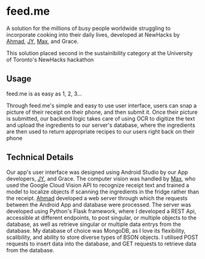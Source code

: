 # feed.me
A solution for the millions of busy people worldwide struggling to incorporate cooking into their daily lives, developed at NewHacks by [Ahmad](https://github.com/ahmadtc1), [JY](https://github.com/grandpabear), [Max](https://github.com/Maxeraph), and Grace.

This solution placed second in the sustainibility category at the University of Toronto's NewHacks hackathon


## Usage
feed.me is as easy as 1, 2, 3...

Through feed.me's simple and easy to use user interface, users can snap a picture of their receipt on their phone, and then submit it. Once their picture is submitted, our backend logic takes care of using OCR to digitize the text and upload the ingredients to our server's database, where the ingredients are then used to return appropriate recipes to our users right back on their phone


## Technical Details
Our app's user interface was designed using Android Studio by our App developers, [JY](https://github.com/grandpabear), and Grace.
The computer vision was handled by [Max](https://github.com/Maxeraph), who used the Google Cloud Vision API to recognize receipt text and trained a model to localize objects if scanning the ingredients in the fridge rather than the receipt.
[Ahmad](https://github.com/ahmadtc1) developed a web server through which the requests between the Android App and database were processed. The server was developed using Python's Flask framework, where I developed a REST Api, accessible at different endpoints, to post singular, or multiple objects to the database, as well as retrieve singular or multiple data entrys from the database. My database of choice was MongoDB, as I love its flexibility, scalibility, and ability to store diverse types of BSON objects. I utilised POST requests to insert data into the database, and GET requests to retrieve data from the database.
